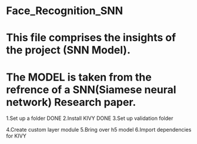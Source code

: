 # Face_Recognition_SNN
# This file comprises the insights of the project (SNN Model).
# The MODEL is taken from the refrence of a SNN(Siamese neural network) Research paper. 

1.Set up a folder  DONE
2.Install KIVY  DONE
3.Set up validation folder

4.Create custom layer module
5.Bring over h5 model
6.Import dependencies for KIVY
